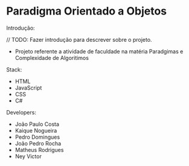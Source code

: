 # Paradigma Orientado a Objetos

Introdução:

// TODO: Fazer introdução para descrever sobre o projeto.

- Projeto referente a atividade de faculdade na matéria Paradgimas e Complexidade de Algoritimos

Stack:
- HTML
- JavaScript
- CSS
- C#

Developers:
- João Paulo Costa
- Kaique Nogueira
- Pedro Domingues
- João Pedro Rocha
- Matheus Rodrigues
- Ney Victor
